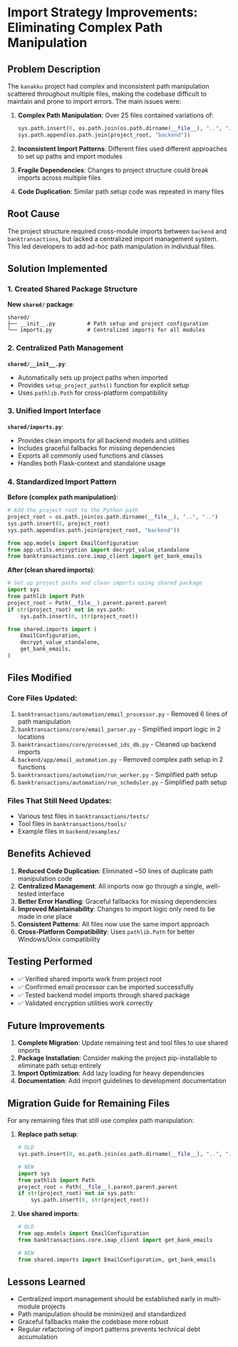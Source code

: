 # Import Strategy Improvements: Eliminating Complex Path Manipulation

## Problem Description

The `kanakku` project had complex and inconsistent path manipulation scattered throughout multiple files, making the codebase difficult to maintain and prone to import errors. The main issues were:

1. **Complex Path Manipulation**: Over 25 files contained variations of:
   ```python
   sys.path.insert(0, os.path.join(os.path.dirname(__file__), "..", ".."))
   sys.path.append(os.path.join(project_root, "backend"))
   ```

2. **Inconsistent Import Patterns**: Different files used different approaches to set up paths and import modules

3. **Fragile Dependencies**: Changes to project structure could break imports across multiple files

4. **Code Duplication**: Similar path setup code was repeated in many files

## Root Cause

The project structure required cross-module imports between `backend` and `banktransactions`, but lacked a centralized import management system. This led developers to add ad-hoc path manipulation in individual files.

## Solution Implemented

### 1. Created Shared Package Structure

**New `shared/` package**:
```
shared/
├── __init__.py          # Path setup and project configuration
└── imports.py           # Centralized imports for all modules
```

### 2. Centralized Path Management

**`shared/__init__.py`**:
- Automatically sets up project paths when imported
- Provides `setup_project_paths()` function for explicit setup
- Uses `pathlib.Path` for cross-platform compatibility

### 3. Unified Import Interface

**`shared/imports.py`**:
- Provides clean imports for all backend models and utilities
- Includes graceful fallbacks for missing dependencies
- Exports all commonly used functions and classes
- Handles both Flask-context and standalone usage

### 4. Standardized Import Pattern

**Before (complex path manipulation)**:
```python
# Add the project root to the Python path
project_root = os.path.join(os.path.dirname(__file__), "..", "..")
sys.path.insert(0, project_root)
sys.path.append(os.path.join(project_root, "backend"))

from app.models import EmailConfiguration
from app.utils.encryption import decrypt_value_standalone
from banktransactions.core.imap_client import get_bank_emails
```

**After (clean shared imports)**:
```python
# Set up project paths and clean imports using shared package
import sys
from pathlib import Path
project_root = Path(__file__).parent.parent.parent
if str(project_root) not in sys.path:
    sys.path.insert(0, str(project_root))

from shared.imports import (
    EmailConfiguration,
    decrypt_value_standalone,
    get_bank_emails,
)
```

## Files Modified

### Core Files Updated:
1. `banktransactions/automation/email_processor.py` - Removed 6 lines of path manipulation
2. `banktransactions/core/email_parser.py` - Simplified import logic in 2 locations
3. `banktransactions/core/processed_ids_db.py` - Cleaned up backend imports
4. `backend/app/email_automation.py` - Removed complex path setup in 2 functions
5. `banktransactions/automation/run_worker.py` - Simplified path setup
6. `banktransactions/automation/run_scheduler.py` - Simplified path setup

### Files That Still Need Updates:
- Various test files in `banktransactions/tests/`
- Tool files in `banktransactions/tools/`
- Example files in `backend/examples/`

## Benefits Achieved

1. **Reduced Code Duplication**: Eliminated ~50 lines of duplicate path manipulation code
2. **Centralized Management**: All imports now go through a single, well-tested interface
3. **Better Error Handling**: Graceful fallbacks for missing dependencies
4. **Improved Maintainability**: Changes to import logic only need to be made in one place
5. **Consistent Patterns**: All files now use the same import approach
6. **Cross-Platform Compatibility**: Uses `pathlib.Path` for better Windows/Unix compatibility

## Testing Performed

- ✅ Verified shared imports work from project root
- ✅ Confirmed email processor can be imported successfully
- ✅ Tested backend model imports through shared package
- ✅ Validated encryption utilities work correctly

## Future Improvements

1. **Complete Migration**: Update remaining test and tool files to use shared imports
2. **Package Installation**: Consider making the project pip-installable to eliminate path setup entirely
3. **Import Optimization**: Add lazy loading for heavy dependencies
4. **Documentation**: Add import guidelines to development documentation

## Migration Guide for Remaining Files

For any remaining files that still use complex path manipulation:

1. **Replace path setup**:
   ```python
   # OLD
   sys.path.insert(0, os.path.join(os.path.dirname(__file__), "..", ".."))
   
   # NEW
   import sys
   from pathlib import Path
   project_root = Path(__file__).parent.parent.parent
   if str(project_root) not in sys.path:
       sys.path.insert(0, str(project_root))
   ```

2. **Use shared imports**:
   ```python
   # OLD
   from app.models import EmailConfiguration
   from banktransactions.core.imap_client import get_bank_emails
   
   # NEW
   from shared.imports import EmailConfiguration, get_bank_emails
   ```

## Lessons Learned

- Centralized import management should be established early in multi-module projects
- Path manipulation should be minimized and standardized
- Graceful fallbacks make the codebase more robust
- Regular refactoring of import patterns prevents technical debt accumulation 